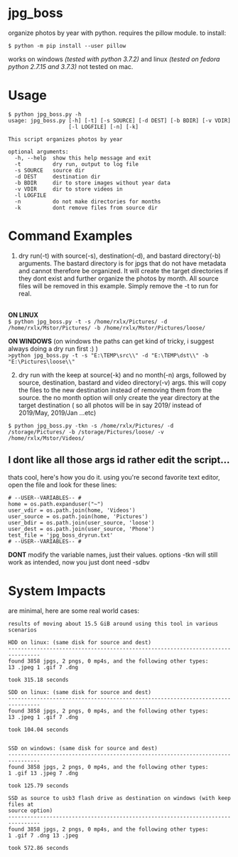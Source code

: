 # jpg_boss
organize photos by year with python. requires the pillow module. to install:

```$ python -m pip install --user pillow```

works on windows *(tested with python 3.7.2)* and linux *(tested on fedora python 2.7.15 and 3.7.3)* not tested on mac.

# Usage
```
$ python jpg_boss.py -h
usage: jpg_boss.py [-h] [-t] [-s SOURCE] [-d DEST] [-b BDIR] [-v VDIR]
                   [-l LOGFILE] [-n] [-k]

This script organizes photos by year

optional arguments:
  -h, --help  show this help message and exit
  -t          dry run, output to log file
  -s SOURCE   source dir
  -d DEST     destination dir
  -b BDIR     dir to store images without year data
  -v VDIR     dir to store videos in
  -l LOGFILE
  -n          do not make directories for months
  -k          dont remove files from source dir
```

# Command Examples
1. dry run(-t) with source(-s), destination(-d), and bastard directory(-b) arguments. The bastard directory is for jpgs that do not have metadata and cannot therefore be organized. It will create the target directories if they dont exist and further organize the photos by month. All source files will be removed in this example. Simply remove the -t to run for real.<br/><br/>

**ON LINUX**<br/>
```$ python jpg_boss.py -t -s /home/rxlx/Pictures/ -d /home/rxlx/Mstor/Pictures/ -b /home/rxlx/Mstor/Pictures/loose/```

**ON WINDOWS** (on windows the paths can get kind of tricky, i suggest always doing a dry run first :) )<br/>
```>python jpg_boss.py -t -s "E:\TEMP\src\\" -d "E:\TEMP\dst\\" -b "E:\Pictures\loose\\"```

2. dry run with the keep at source(-k) and no month(-n) args, followed by source, destination, bastard and video directory(-v) args. this will copy the files to the new destination instead of removing them from the source. the no month option will only create the year directory at the target destination ( so all photos will be in say 2019/ instead of 2019/May, 2019/Jan ...etc)<br/>
```
$ python jpg_boss.py -tkn -s /home/rxlx/Pictures/ -d /storage/Pictures/ -b /storage/Pictures/loose/ -v /home/rxlx/Mstor/Videos/
```

## I dont like all those args id rather edit the script...
thats cool, here's how you do it. using you're second favorite text editor, open the file and look for these lines:
```
# --USER--VARIABLES-- #
home = os.path.expanduser("~")
user_vdir = os.path.join(home, 'Videos')
user_source = os.path.join(home, 'Pictures')
user_bdir = os.path.join(user_source, 'loose')
user_dest = os.path.join(user_source, 'Phone')
test_file = 'jpg_boss_dryrun.txt'
# --USER--VARIABLES-- #
```

**DONT** modify the variable names, just their values. options -tkn will still work as intended, now you just dont need -sdbv

# System Impacts
are minimal, here are some real world cases:
```
results of moving about 15.5 GiB around using this tool in various scenarios

HDD on linux: (same disk for source and dest)
--------------------------------------------------------------------------------
found 3858 jpgs, 2 pngs, 0 mp4s, and the following other types:
13 .jpeg 1 .gif 7 .dng

took 315.18 seconds

SDD on linux: (same disk for source and dest)
--------------------------------------------------------------------------------
found 3858 jpgs, 2 pngs, 0 mp4s, and the following other types:
13 .jpeg 1 .gif 7 .dng

took 104.04 seconds


SSD on windows: (same disk for source and dest)
--------------------------------------------------------------------------------
found 3858 jpgs, 2 pngs, 0 mp4s, and the following other types:
1 .gif 13 .jpeg 7 .dng

took 125.79 seconds

SSD as source to usb3 flash drive as destination on windows (with keep files at
source option)
--------------------------------------------------------------------------------
found 3858 jpgs, 2 pngs, 0 mp4s, and the following other types:
1 .gif 7 .dng 13 .jpeg

took 572.86 seconds
```
